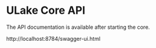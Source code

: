 ULake Core API
===================

The API documentation is available after starting the core.

http://localhost:8784/swagger-ui.html
